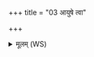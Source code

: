 +++
title = "03 आयुषे त्वा"

+++
<details><summary>मूलम् (WS)</summary>

आयुषे त्वा वर्चसे त्वौजसे च बलाय च ।  
यथा हिरण्यतेजसा विभासासि जनाङ् अनु ॥ ३ ॥
</details>